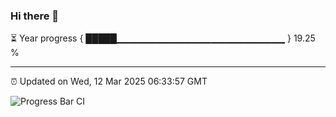 ### Hi there 👋

⏳ Year progress { █████▁▁▁▁▁▁▁▁▁▁▁▁▁▁▁▁▁▁▁▁▁▁▁▁▁ } 19.25 %

---

⏰ Updated on Wed, 12 Mar 2025 06:33:57 GMT

![Progress Bar CI](https://github.com/DhruviPatel157/GitHub-Actions-Demo/workflows/Progress%20Bar%20CI/badge.svg)
